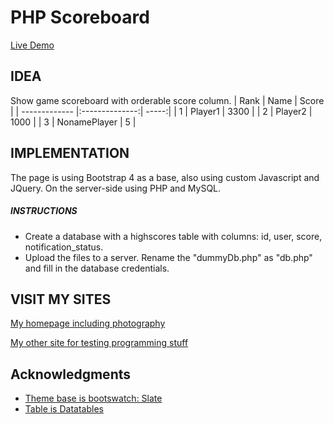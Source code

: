 PHP Scoreboard
==============

[Live Demo](https://softa.site/scoreboard_php "Demo")


IDEA
----

Show game scoreboard with orderable score column.
| Rank          | Name           | Score  |
| ------------- |:--------------:| -----:|
| 1             | Player1 | 3300 |
| 2             | Player2        |   1000 |
| 3             | NonamePlayer   |    5 |




IMPLEMENTATION
--------------
The page is using Bootstrap 4 as a base, also using custom Javascript and JQuery. On the server-side using PHP and MySQL.

##### INSTRUCTIONS

- Create a database with a highscores table with columns: id, user, score, notification_status.
- Upload the files to a server. Rename the "dummyDb.php" as "db.php" and fill in the database credentials.


VISIT MY SITES
--------------

[My homepage including photography](https://www.harriahola.com "Harri Ahola")

[My other site for testing programming stuff](https://softa.site "Softa.site")


Acknowledgments
---------------

- [Theme base is bootswatch: Slate](https://bootswatch.com/ "Bootswatch")
- [Table is Datatables](https://datatables.net/ "Data tables")


